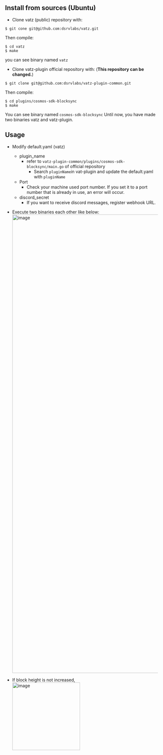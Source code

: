 ## Install from sources (Ubuntu)
- Clone vatz (public) repository with:
```
$ git cone git@github.com:dsrvlabs/vatz.git
```
Then compile:
```
$ cd vatz
$ make
```
you can see binary named `vatz`

- Clone vatz-plugin official repository with: (**This repository can be changed.**)
```
$ git clone git@github.com:dsrvlabs/vatz-plugin-common.git
```
Then compile:
```
$ cd plugins/cosmos-sdk-blocksync
$ make
```
You can see binary named `cosmos-sdk-blocksync`
Until now, you have made two binaries vatz and vatz-plugin.

## Usage
- Modify default.yaml (vatz)
    - plugin_name
        - refer to `vatz-plugin-common/plugins/cosmos-sdk-blocksync/main.go` of official repository
            - Search `pluginName`in vat-plugin  and update the default.yaml with `pluginName`
    - Port
        - Check your machine used port number. If you set it to a port number that is already in use, an error will occur.
    - discord_secret
        - If you want to receive discord messages, register webhook URL.

- Execute two binaries each other like below: <br> <img width="1510" alt="image" src="https://user-images.githubusercontent.com/106724973/180962626-c4de859c-526d-4038-87b8-badebed44136.png">
- If block height is not increased, <br> <img width="223" alt="image" src="https://user-images.githubusercontent.com/106724973/180962941-4db55b66-ceb6-4cd4-bd53-96d21bdf5596.png">
